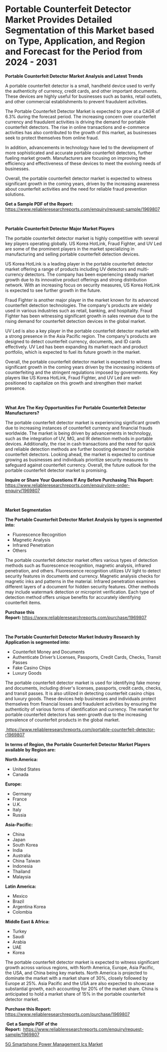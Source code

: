 <p><h1>Portable Counterfeit Detector Market Provides Detailed Segmentation of this Market based on Type, Application, and Region and Forecast for the Period from 2024 - 2031</h1></p><p><strong>Portable Counterfeit Detector Market Analysis and Latest Trends</strong></p>
<p><p>A portable counterfeit detector is a small, handheld device used to verify the authenticity of currency, credit cards, and other important documents. These devices are highly useful for businesses such as banks, retail outlets, and other commercial establishments to prevent fraudulent activities.</p><p>The Portable Counterfeit Detector Market is expected to grow at a CAGR of 6.3% during the forecast period. The increasing concern over counterfeit currency and fraudulent activities is driving the demand for portable counterfeit detectors. The rise in online transactions and e-commerce activities has also contributed to the growth of this market, as businesses seek to protect themselves from online fraud.</p><p>In addition, advancements in technology have led to the development of more sophisticated and accurate portable counterfeit detectors, further fueling market growth. Manufacturers are focusing on improving the efficiency and effectiveness of these devices to meet the evolving needs of businesses.</p><p>Overall, the portable counterfeit detector market is expected to witness significant growth in the coming years, driven by the increasing awareness about counterfeit activities and the need for reliable fraud prevention solutions.</p></p>
<p><strong>Get a Sample PDF of the Report:&nbsp;</strong> <a href="https://www.reliableresearchreports.com/enquiry/request-sample/1969807">https://www.reliableresearchreports.com/enquiry/request-sample/1969807</a></p>
<p>&nbsp;</p>
<p><strong>Portable Counterfeit Detector Major Market Players</strong></p>
<p><p>The portable counterfeit detector market is highly competitive with several key players operating globally. US Korea HotLink, Fraud Fighter, and UV Led are some of the prominent players in the market specializing in manufacturing and selling portable counterfeit detection devices.</p><p>US Korea HotLink is a leading player in the portable counterfeit detector market offering a range of products including UV detectors and multi-currency detectors. The company has been experiencing steady market growth due to its innovative product offerings and strong distribution network. With an increasing focus on security measures, US Korea HotLink is expected to see further growth in the future.</p><p>Fraud Fighter is another major player in the market known for its advanced counterfeit detection technologies. The company's products are widely used in various industries such as retail, banking, and hospitality. Fraud Fighter has been witnessing significant growth in sales revenue due to the rising demand for counterfeit detection devices in the global market.</p><p>UV Led is also a key player in the portable counterfeit detector market with a strong presence in the Asia Pacific region. The company's products are designed to detect counterfeit currency, documents, and ID cards effectively. UV Led has been expanding its market reach and product portfolio, which is expected to fuel its future growth in the market.</p><p>Overall, the portable counterfeit detector market is expected to witness significant growth in the coming years driven by the increasing incidents of counterfeiting and the stringent regulations imposed by governments. Key players like US Korea HotLink, Fraud Fighter, and UV Led are well-positioned to capitalize on this growth and strengthen their market presence.</p></p>
<p>&nbsp;</p>
<p><strong>What Are The Key Opportunities For Portable Counterfeit Detector Manufacturers?</strong></p>
<p><p>The portable counterfeit detector market is experiencing significant growth due to increasing instances of counterfeit currency and financial frauds worldwide. The market is being driven by advancements in technology, such as the integration of UV, MG, and IR detection methods in portable devices. Additionally, the rise in cash transactions and the need for quick and reliable detection methods are further boosting demand for portable counterfeit detectors. Looking ahead, the market is expected to continue growing as businesses and individuals prioritize security measures to safeguard against counterfeit currency. Overall, the future outlook for the portable counterfeit detector market is promising.</p></p>
<p><strong>Inquire or Share Your Questions If Any Before Purchasing This Report:</strong> <a href="https://www.reliableresearchreports.com/enquiry/pre-order-enquiry/1969807">https://www.reliableresearchreports.com/enquiry/pre-order-enquiry/1969807</a></p>
<p>&nbsp;</p>
<p><strong>Market Segmentation</strong></p>
<p><strong>The Portable Counterfeit Detector Market Analysis by types is segmented into:</strong></p>
<p><ul><li>Fluorescence Recognition</li><li>Magnetic Analysis</li><li>Infrared Penetration</li><li>Others</li></ul></p>
<p><p>The portable counterfeit detector market offers various types of detection methods such as fluorescence recognition, magnetic analysis, infrared penetration, and others. Fluorescence recognition utilizes UV light to detect security features in documents and currency. Magnetic analysis checks for magnetic inks and patterns in the material. Infrared penetration examines different layers of a document for hidden security features. Other methods may include watermark detection or microprint verification. Each type of detection method offers unique benefits for accurately identifying counterfeit items.</p></p>
<p><strong>Purchase this Report:&nbsp;</strong><a href="https://www.reliableresearchreports.com/purchase/1969807">https://www.reliableresearchreports.com/purchase/1969807</a></p>
<p>&nbsp;</p>
<p><strong>The Portable Counterfeit Detector Market Industry Research by Application is segmented into:</strong></p>
<p><ul><li>Counterfeit Money and Documents</li><li>Authenticate Driver’s Licenses, Passports, Credit Cards, Checks, Transit Passes</li><li>Fake Casino Chips</li><li>Luxury Goods</li></ul></p>
<p><p>The portable counterfeit detector market is used for identifying fake money and documents, including driver's licenses, passports, credit cards, checks, and transit passes. It is also utilized in detecting counterfeit casino chips and luxury goods. These devices help businesses and individuals protect themselves from financial losses and fraudulent activities by ensuring the authenticity of various forms of identification and currency. The market for portable counterfeit detectors has seen growth due to the increasing prevalence of counterfeit products in the global market.</p></p>
<p><a href="https://www.reliableresearchreports.com/portable-counterfeit-detector-r1969807">&nbsp;https://www.reliableresearchreports.com/portable-counterfeit-detector-r1969807</a></p>
<p><strong>In terms of Region, the Portable Counterfeit Detector Market Players available by Region are:</strong></p>
<p>
    <p> <strong> North America: </strong>
        <ul>
            <li>United States</li>
            <li>Canada</li>
        </ul>
        </p> 
    <p> <strong> Europe: </strong>
        <ul>
            <li>Germany</li>
            <li>France</li>
            <li>U.K.</li>
            <li>Italy</li>
            <li>Russia</li>
        </ul>
        </p> 
    <p> <strong> Asia-Pacific: </strong>
        <ul>
            <li>China</li>
            <li>Japan</li>
            <li>South Korea</li>
            <li>India</li>
            <li>Australia</li>
            <li>China Taiwan</li>
            <li>Indonesia</li>
            <li>Thailand</li>
            <li>Malaysia</li>
        </ul>
        </p> 
    <p> <strong> Latin America: </strong>
        <ul>
            <li>Mexico</li>
            <li>Brazil</li>
            <li>Argentina Korea</li>
            <li>Colombia</li>
        </ul>
        </p> 
    <p> <strong> Middle East & Africa: </strong>
        <ul>
            <li>Turkey</li>
            <li>Saudi</li>
            <li>Arabia</li>
            <li>UAE</li>
            <li>Korea</li>
        </ul>
    </p>
    </p>
<p><p>The portable counterfeit detector market is expected to witness significant growth across various regions, with North America, Europe, Asia Pacific, the USA, and China being key markets. North America is projected to dominate the market with a market share of 30%, closely followed by Europe at 25%. Asia Pacific and the USA are also expected to showcase substantial growth, each accounting for 20% of the market share. China is anticipated to hold a market share of 15% in the portable counterfeit detector market.</p></p>
<p><strong>Purchase this Report: </strong><a href="https://www.reliableresearchreports.com/purchase/1969807">https://www.reliableresearchreports.com/purchase/1969807</a></p>
<p>&nbsp;<strong>Get a Sample PDF of the Report:&nbsp;&nbsp;</strong><a href="https://www.reliableresearchreports.com/enquiry/request-sample/1969807">https://www.reliableresearchreports.com/enquiry/request-sample/1969807</a></p>
<p><strong></strong></p>
<p><p><a href="https://glittery-fuchsia-86a.notion.site/Decoding-5G-Smartphone-Power-Management-Ics-Market-Metrics-Market-Share-Trends-and-Growth-Pattern-732c56a1140c480fa5fd25df843e183e">5G Smartphone Power Management Ics Market</a></p></p>
